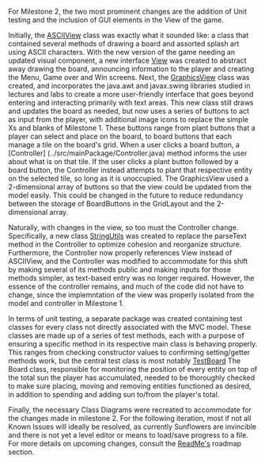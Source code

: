 For Milestone 2, the two most prominent changes are the addition of Unit testing and the inclusion of GUI elements in the View of the game.

Initially, the [ASCIIView](../src/mainPackage/ASCIIView.java) class was exactly what it sounded like: a class that contained several 
methods of drawing a board and assorted splash art using ASCII characters. With the new version of the game needing an updated 
visual component, a new interface [View](../src/mainPackage/View.java) was created to abstract away drawing the board, announcing information 
to the player and creating the Menu, Game over and Win screens. Next, the [GraphicsView](../src/mainPackage/GraphicsView.java) class was 
created, and incorporates the java.awt and javax.swing libraries studied in lectures and labs to create a more user-friendly interface that 
goes beyond entering and interacting primarily with text areas. This new class still draws and updates the board as needed, but now uses a 
series of buttons to act as input from the player, with additional image icons to replace the simple Xs and blanks of Milestone 1. These 
buttons range from plant buttons that a player can select and place on the board, to board buttons that each manage a tile on the board's 
grid. When a user clicks a board button, a [Controller] (../src/mainPackage/Controller.java) method informs the user about what is on that 
tile. If the user clicks a plant button followed by a board button, the Controller instead attempts to plant that respective entity on the 
selected tile, so long as it is unoccupied. The GraphicsView used a 2-dimensional array of buttons so that the view could be updated from the model easily. This could be changed in the future to reduce redundancy between the storage of BoardButtons in the GridLayout and the 2-dimensional array.

Naturally, with changes in the view, so too must the Controller change. Specifically, a new class [StringUtils](..src/mainPackage/StringUtils.java) 
was created to replace the parseText method in the Controller to optimize cohesion and reorganize structure. Furthermore, the Controller 
now properly references View instead of ASCIIView, and the Controller was modified to accommodate for this shift by making several of its 
methods public and making inputs for those methods simpler, as text-based entry was no longer required. However, the essence of the 
controller remains, and much of the code did not have to change, since the implemntation of the view was properly isolated from the model and controller in Milestone 1.

In terms of unit testing, a separate package was created containing test classes for every class not directly associated with the MVC 
model. These classes are made up of a series of test methods, each with a purpose of ensuring a specific method in its respective main 
class is behaving properly. This ranges from checking constructor values to confirming setting/getter methods work, but the central test 
class is most notably [TestBoard](../src/tests/TestBoard.java) The Board class, responsible for monitoring the position of every entity 
on top of the total sun the player has accumulated, needed to be thoroughly checked to make sure placing, moving and removing entities 
functioned as desired, in addition to spending and adding sun to/from the player's total.

Finally, the necessary Class Diagrams were recreated to accommodate for the changes made in milestone 2. For the following iteration,
most if not all Known Issues will ideally be resolved, as currently Sunflowers are invincible and there is not yet a level editor or
means to load/save progress to a file. For more details on upcoming changes, consult the [ReadMe's](../README.md) roadmap section.
